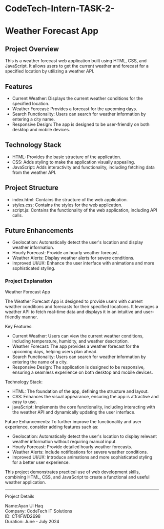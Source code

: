 # CodeTech-Intern-TASK-2-
# Weather Forecast App

## Project Overview
This is a weather forecast web application built using HTML, CSS, and JavaScript. It allows users to get the current weather and forecast for a specified location by utilizing a weather API.

## Features
- Current Weather: Displays the current weather conditions for the specified location.
- Weather Forecast: Provides a forecast for the upcoming days.
- Search Functionality: Users can search for weather information by entering a city name.
- Responsive Design: The app is designed to be user-friendly on both desktop and mobile devices.

## Technology Stack
- HTML: Provides the basic structure of the application.
- CSS: Adds styling to make the application visually appealing.
- JavaScript: Adds interactivity and functionality, including fetching data from the weather API.

## Project Structure
- index.html: Contains the structure of the web application.
- styles.css: Contains the styles for the web application.
- script.js: Contains the functionality of the web application, including API calls.

## Future Enhancements
- Geolocation: Automatically detect the user's location and display weather information.
- Hourly Forecast: Provide an hourly weather forecast.
- Weather Alerts: Display weather alerts for severe conditions.
- Improved UI/UX: Enhance the user interface with animations and more sophisticated styling.



### Project Explanation

Weather Forecast App

The Weather Forecast App is designed to provide users with current weather conditions and forecasts for their specified locations. It leverages a weather API to fetch real-time data and displays it in an intuitive and user-friendly manner.

Key Features:
- Current Weather: Users can view the current weather conditions, including temperature, humidity, and weather description.
- Weather Forecast: The app provides a weather forecast for the upcoming days, helping users plan ahead.
- Search Functionality: Users can search for weather information by entering the name of a city.
- Responsive Design: The application is designed to be responsive, ensuring a seamless experience on both desktop and mobile devices.

Technology Stack:
- HTML: The foundation of the app, defining the structure and layout.
- CSS: Enhances the visual appearance, ensuring the app is attractive and easy to use.
- javaScript: Implements the core functionality, including interacting with the weather API and dynamically updating the user interface.

Future Enhancements:
To further improve the functionality and user experience, consider adding features such as:
- Geolocation: Automatically detect the user's location to display relevant weather information without requiring manual input.
- Hourly Forecast: Provide detailed hourly weather forecasts.
- Weather Alerts: Include notifications for severe weather conditions.
- Improved UI/UX: Introduce animations and more sophisticated styling for a better user experience.

This project demonstrates practical use of web development skills, combining HTML, CSS, and JavaScript to create a functional and useful weather application.

---

Project Details

Name:Ayan Ul Haq  
Company: CodeTech IT Solutions  
ID: CT4FWD2698  
Duration: June - July 2024  
